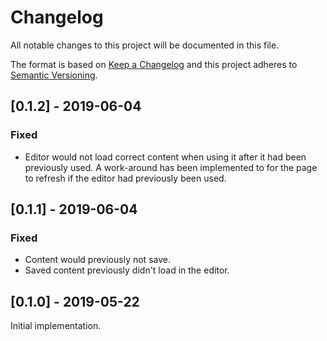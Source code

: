 # Changelog
All notable changes to this project will be documented in this file.

The format is based on [Keep a Changelog](http://keepachangelog.com/en/1.0.0/)
and this project adheres to [Semantic Versioning](http://semver.org/spec/v2.0.0.html).

## [0.1.2] - 2019-06-04
### Fixed
- Editor would not load correct content when using it after it had been
  previously used. A work-around has been implemented to for the page to refresh
  if the editor had previously been used.

## [0.1.1] - 2019-06-04
### Fixed
- Content would previously not save.
- Saved content previously didn't load in the editor.

## [0.1.0] - 2019-05-22
Initial implementation.
